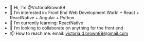 - 👋 Hi, I’m @VictoriaBrown89
- 👀 I’m interested in: Front End Web Development Work! + React + ReactNative + Angular + Python
- 🌱 I’m currently learning: ReactNative
- 💞️ I’m looking to collaborate on anything for the front end
- 📫 How to reach me: email: victoria.d.brown89@gmail.com

<!---
Hey there, stranger! Please have a look around and if you see anything that 
I could be doing a different, better way, please reach out to me via the email 
address given above. Happy searching, and I hope I've provided what you're looking for!
--->
